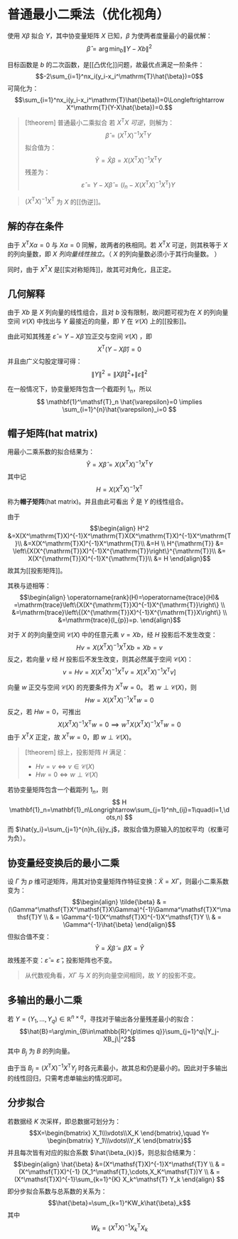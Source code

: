 # 普通最小二乘法（优化视角）

使用 $X\beta$ 拟合 $Y$，其中协变量矩阵 $X$ 已知，$\beta$ 为使两者度量最小的最优解：
$$\hat{\beta}=\arg\min_b\|Y-Xb\|^2$$

目标函数是 $b$ 的二次函数，是[[凸优化]]问题，故最优点满足一阶条件：
$$-2\sum_{i=1}^nx_i(y_i-x_i^\mathrm{T}\hat{\beta})=0$$
可简化为：
$$\sum_{i=1}^nx_i(y_i-x_i^\mathrm{T}\hat{\beta})=0\Longleftrightarrow X^\mathrm{T}(Y-X\hat{\beta})=0.$$
>[!theorem] 普通最小二乘拟合
> 若 $X^\mathsf{T}X$ *可逆*，则解为：
> $$ \hat{\beta}=(X^\mathsf{T}X)^{-1}X^\mathsf{T}Y $$
> 拟合值为：
> $$ \hat{Y}=\hat{X}\beta=X(X^\mathsf{T}X)^{-1}X^\mathsf{T}Y $$
> 残差为：
> $$ \hat{\varepsilon}= Y-X\hat{\beta}=(I_n-X(X^\mathsf{T}X)^{-1}X^\mathsf{T})Y $$

> $(X^\mathsf{T}X)^{-1}X^\mathsf{T}$ 为 $X$ 的[[伪逆]]。


## 解的存在条件

由于 $X^\mathsf{T}X\alpha=0$ 与 $X\alpha=0$ 同解，故两者的秩相同。若 $X^\mathsf{T}X$ 可逆，则其秩等于 $X$ 的列向量数，即 $X$ *列向量线性独立*。（ $X$ 的列向量数必须小于其行向量数。
）

同时，由于 $X^\mathsf{T}X$ 是[[实对称矩阵]]，故其可对角化，且正定。

## 几何解释

由于 $Xb$ 是 $X$ 列向量的线性组合，且对 $b$ 没有限制，故问题可视为在 $X$ 的列向量空间 $\mathcal{C}(X)$ 中找出与 $Y$ 最接近的向量，即 $Y$ 在 $\mathcal{C}(X)$ 上的[[投影]]。

由此可知其残差 $\hat{\varepsilon}= Y-X\hat{\beta}$ 应正交与空间 $\mathcal{C}(X)$ ，即
$$ X^\mathsf{T}(Y-X \hat{\beta})=0 $$
并且由广义勾股定理可得：
$$ \|Y\|^2=\|X \hat{\beta}\|^2+\|\hat{\varepsilon}\|^2 $$

在一般情况下，协变量矩阵包含一个截距列 $\mathbf{}{1}_n$，所以
$$ \mathbf{1}^\mathsf{T}_n \hat{\varepsilon}=0 \implies \sum_{i=1}^{n}\hat{\varepsilon}_i=0 $$

## 帽子矩阵(hat matrix)

用最小二乘系数的拟合结果为：
$$ \hat{Y}=X \hat{\beta}=X(X^\mathsf{T}X)^{-1}X^\mathsf{T}Y $$
其中记
$$H=X(X^\mathsf{T}X)^{-1}X^\mathsf{T} $$
称为**帽子矩阵**(hat matrix)。并且由此可看出 $\hat{Y}$ 是 $Y$ 的线性组合。


由于
$$\begin{align}
H^2 &=X(X^\mathrm{T}X)^{-1}X^\mathrm{T}X(X^\mathrm{T}X)^{-1}X^\mathrm{T}\\
&=X(X^\mathrm{T}X)^{-1}X^\mathrm{T}\\
&=H \\
H^{\mathrm{T}} &= \left\{X(X^{\mathrm{T}}X)^{-1}X^{\mathrm{T}}\right\}^{\mathrm{T}}\\
&= X(X^{\mathrm{T}}X)^{-1}X^{\mathrm{T}}\\
&= H
\end{align}$$
故其为[[投影矩阵]]。

其秩与迹相等：
$$\begin{align}
\operatorname{rank}(H)=\operatorname{trace}(H)& =\mathrm{trace}\left\{X(X^{\mathrm{T}}X)^{-1}X^{\mathrm{T}}\right\} \\
&=\mathrm{trace}\left\{(X^{\mathrm{T}}X)^{-1}X^{\mathrm{T}}X\right\} \\
&=\mathrm{trace}(I_{p})=p.
\end{align}$$

对于 $X$ 的列向量空间 $\mathcal{C}(X)$ 中的任意元素 $v=Xb$，经 $H$ 投影后不发生改变：
$$ Hv=X(X^\mathsf{T}X)^{-1}X^\mathsf{T}Xb=Xb=v $$
反之，若向量 $v$ 经 $H$ 投影后不发生改变，则其必然属于空间 $\mathcal{C}(X)$：
$$ v=Hv=X(X^\mathsf{T}X)^{-1}X^\mathsf{T}v=X \left[ X^\mathsf{T}X)^{-1}X^\mathsf{T}v \right] $$

向量 $w$ 正交与空间 $\mathcal{C}(X)$ 的充要条件为 $X^\mathsf{T}w=0$。
若 $w \perp \mathcal{C}(X)$，则
$$ Hw=X(X^\mathsf{T}X)^{-1}X^\mathsf{T}w=0 $$
反之，若 $Hw=0$，可推出
$$ X(X^\mathsf{T}X)^{-1}X^\mathsf{T}w=0 \implies w^\mathsf{T}X(X^\mathsf{T}X)^{-1}X^\mathsf{T}w=0 $$
由于 $X^\mathsf{T}X$ 正定，故 $X^\mathsf{T}w=0$，即 $w \perp \mathcal{C}(X)$。

>[!theorem]
>综上，投影矩阵 $H$ 满足：
> + $Hv=v\Longleftrightarrow v\in\mathcal{C}(X)$
> + $Hw=0\Longleftrightarrow w\perp\mathcal{C}(X)$

若协变量矩阵包含一个截距列 $\mathbf{}{1}_n$，则
$$ H \mathbf{1}_n=\mathbf{1}_n\Longrightarrow\sum_{j=1}^nh_{ij}=1\quad(i=1,\dots,n) $$
而 $\hat{y_i}=\sum_{j=1}^{n}h_{ij}y_j$，故拟合值为原输入的加权平均（权重可为负）。

## 协变量经变换后的最小二乘

设 $\Gamma$ 为 $p$ 维可逆矩阵，用其对协变量矩阵作特征变换：$\tilde{X}=X\Gamma$，则最小二乘系数变为：
$$\begin{align}
\tilde{\beta} & = (\Gamma^\mathsf{T}X^\mathsf{T}X\Gamma)^{-1}\Gamma^\mathsf{T}X^\mathsf{T}Y \\
 & = \Gamma^{-1}(X^\mathsf{T}X)^{-1}X^\mathsf{T}Y \\
 & = \Gamma^{-1}\hat{\beta}
\end{align}$$
但拟合值不变：
$$ \tilde{Y}=\tilde{X} \tilde{\beta}=\hat{\beta}X=\hat{Y}$$
故残差不变：$\hat{\varepsilon}=\tilde{\varepsilon}$；投影矩阵也不变。
> 从代数视角看，$X\Gamma$ 与 $X$ 的列向量空间相同，故 $Y$ 的投影不变。

## 多输出的最小二乘

若 $Y=(Y_{1},\ldots,Y_{q})\in\mathbb{R}^{n\times q}$，寻找对于输出各分量残差最小的拟合：
$$\hat{B}=\arg\min_{B\in\mathbb{R}^{p\times q}}\sum_{j=1}^q\|Y_j-XB_j\|^2$$
其中 $B_j$ 为 $B$ 的列向量。

由于当 $B_j=(X^\mathsf{T}X)^{-1}X^\mathsf{T}Y_j$ 时各元素最小，故其总和仍是最小的。因此对于多输出的线性回归，只需考虑单输出的情况即可。

## 分步拟合

若数据经 $K$ 次采样，即总数据可划分为：
$$X=\begin{bmatrix}
X_1\\\vdots\\X_K
\end{bmatrix},\quad Y= \begin{bmatrix}
Y_1\\\vdots\\Y_K
\end{bmatrix}$$
并且每次皆有对应的拟合系数 $\hat{\beta_{k}}$，则总拟合结果为：
$$\begin{align}
\hat{\beta} &=(X^\mathsf{T}X)^{-1}X^\mathsf{T}Y \\
 & = (X^\mathsf{T}X)^{-1} (X_1^\mathsf{T},\cdots,X_K^\mathsf{T})Y \\
 & = (X^\mathsf{T}X)^{-1}\sum_{k=1}^{K} X_k^\mathsf{T} Y_k
\end{align} $$
即分步拟合系数与总系数的关系为：
$$\hat{\beta}=\sum_{k=1}^KW_k\hat{\beta}_k$$
其中
$$W_k=(X^\mathrm{T}X)^{-1}X_k^\mathrm{T}X_k$$

